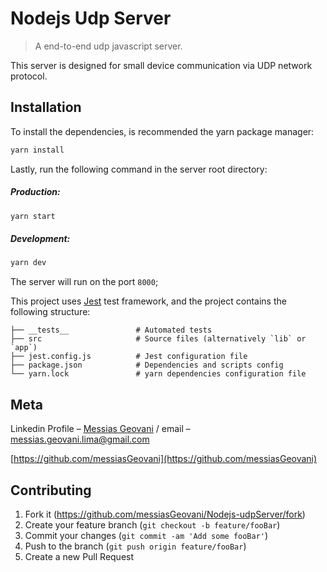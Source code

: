 # Nodejs Udp Server

> A end-to-end udp javascript server.

This server is designed for small device communication via UDP network protocol.

## Installation

To install the dependencies, is recommended the yarn package manager:

```sh
yarn install
```

Lastly, run the following command in the server root directory:

##### Production:

```sh
yarn start
```
##### Development:

```sh
yarn dev
```

The server will run on the port ```8000```;

This project uses [Jest](https://github.com/facebook/jest) test framework, and the project contains the following structure:

  ```
  ├── __tests__               # Automated tests
  ├── src                     # Source files (alternatively `lib` or `app`)
  ├── jest.config.js          # Jest configuration file          
  ├── package.json            # Dependencies and scripts config
  └── yarn.lock               # yarn dependencies configuration file
  ```
  
## Meta

Linkedin Profile – [Messias Geovani](https://www.linkedin.com/in/messias-geovani-00125416a?lipi=urn%3Ali%3Apage%3Ad_flagship3_profile_view_base_contact_details%3BGnSoFwiETD%2BtGrv4dF9mSw%3D%3D) / email – messias.geovani.lima@gmail.com

[https://github.com/messiasGeovani](https://github.com/messiasGeovani)

## Contributing

1. Fork it (<https://github.com/messiasGeovani/Nodejs-udpServer/fork>)
2. Create your feature branch (`git checkout -b feature/fooBar`)
3. Commit your changes (`git commit -am 'Add some fooBar'`)
4. Push to the branch (`git push origin feature/fooBar`)
5. Create a new Pull Request
